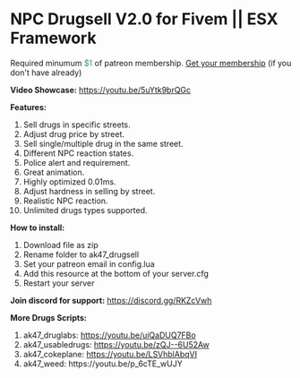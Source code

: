 <h1>NPC Drugsell V2.0 for Fivem || ESX Framework</h1>
<p>Required minumum <span style="color: #339966;">$1</span> of patreon membership. <a href="https://patreon.com/menanak47" target="_blank">Get your membership</a> (if you don't have already)</p>
<p><strong>Video Showcase:</strong> <a href="https://youtu.be/iwrWpmo31kQ">https://youtu.be/5uYtk9brQGc</a></p>
<p><strong>Features:</strong></p>
<ol>
<li>Sell drugs in specific streets.</li>
<li>Adjust drug price by street.</li>
<li>Sell single/multiple drug in the same street.</li>
<li>Different NPC reaction states.</li>
<li>Police alert and requirement.</li>
<li>Great animation.</li>
<li>Highly optimized 0.01ms.</li>
<li>Adjust hardness in selling by street.</li>
<li>Realistic NPC reaction.</li>
<li>Unlimited drugs types supported.</li>
</ol>
<p><strong>How to install:</strong></p>
<ol>
<li>Download file as zip</li>
<li>Rename folder to ak47_drugsell</li>
<li>Set your patreon email in config.lua</li>
<li>Add this resource at the bottom of your server.cfg</li>
<li>Restart your server</li>
</ol>
<p><strong>Join discord for support:</strong> <a href="https://discord.gg/RKZcVwh">https://discord.gg/RKZcVwh</a></p>
<p><strong>More Drugs Scripts:</strong></p>
<ol>
<li>ak47_druglabs: <a href="https://youtu.be/uiQaDUQ7FBo">https://youtu.be/uiQaDUQ7FBo </a></li>
<li>ak47_usabledrugs: <a href="https://youtu.be/zQJ--6U52Aw">https://youtu.be/zQJ--6U52Aw </a></li>
<li>ak47_cokeplane: <a href="https://youtu.be/LSVhblAbqVI">https://youtu.be/LSVhblAbqVI </a></li>
<li>ak47_weed: https://youtu.be/p_6cTE_wUJY</li>
</ol>
